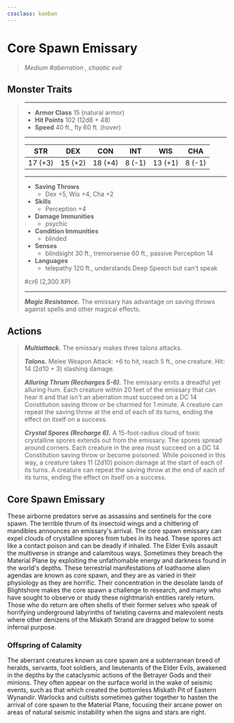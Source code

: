 ```yaml
---
cssclass: kanban
---
```


# Core Spawn Emissary
>*Medium #aberration , chaotic evil*
## Monster Traits
>___
>- **Armor Class** 15 (natural armor)
>- **Hit Points** 102 (12d8 + 48)
>- **Speed** 40 ft., fly 60 ft. (hover)
>___
>|STR|DEX|CON|INT|WIS|CHA|
>|:---:|:---:|:---:|:---:|:---:|:---:|
>|17 (+3)|15 (+2)|18 (+4)|8 (-1)|13 (+1)|8 (-1)|
>___
>- **Saving Throws**
>	 - Dex +5, Wis +4, Cha +2
>- **Skills**
>	 - Perception +4
>- **Damage Immunities**
>	 - psychic
>- **Condition Immunities**
>	 - blinded
>- **Senses**
>	 - blindsight 30 ft., tremorsense 60 ft., passive Perception 14
>- **Languages**
>	 - telepathy 120 ft., understands Deep Speech but can't speak
>
> #cr6 (2,300 XP)
>___
>***Magic Resistance.*** The emissary has advantage on saving throws against spells and other magical effects.  
>
## Actions
>***Multiattack.*** The emissary makes three talons attacks.  
>
>***Talons.*** Melee Weapon Attack: +6 to hit, reach 5 ft., one creature. Hit: 14 (2d10 + 3) slashing damage.  
>
>***Alluring Thrum (Recharges 5-6).*** The emissary emits a dreadful yet alluring hum. Each creature within 20 feet of the emissary that can hear it and that isn't an aberration must succeed on a DC 14 Constitution saving throw or be charmed for 1 minute. A creature can repeat the saving throw at the end of each of its turns, ending the effect on itself on a success.  
>
>***Crystal Spores (Recharge 6).*** A 15-foot-radius cloud of toxic crystalline spores extends out from the emissary. The spores spread around corners. Each creature in the area must succeed on a DC 14 Constitution saving throw or become poisoned. While poisoned in this way, a creature takes 11 (2d10) poison damage at the start of each of its turns. A creature can repeat the saving throw at the end of each of its turns, ending the effect on itself on a success.
## Core Spawn Emissary
These airborne predators serve as assassins and sentinels for the core spawn. The terrible thrum of its insectoid wings and a chittering of mandibles announces an emissary's arrival.
The core spawn emissary can expel clouds of crystalline spores from tubes in its head. These spores act like a contact poison and can be deadly if inhaled.
The Elder Evils assault the multiverse in strange and calamitous ways. Sometimes they breach the Material Plane by exploiting the unfathomable energy and darkness found in the world's depths. These terrestrial manifestations of loathsome alien agendas are known as core spawn, and they are as varied in their physiology as they are horrific.
Their concentration in the desolate lands of Blightshore makes the core spawn a challenge to research, and many who have sought to observe or study these nightmarish entities rarely return. Those who do return are often shells of their former selves who speak of horrifying underground labyrinths of twisting caverns and malevolent nests where other denizens of the Miskath Strand are dragged below to some infernal purpose.
### Offspring of Calamity
The aberrant creatures known as core spawn are a subterranean breed of heralds, servants, foot soldiers, and lieutenants of the Elder Evils, awakened in the depths by the cataclysmic actions of the Betrayer Gods and their minions. They often appear on the surface world in the wake of seismic events, such as that which created the bottomless Miskath Pit of Eastern Wynandir. Warlocks and cultists sometimes gather together to hasten the arrival of core spawn to the Material Plane, focusing their arcane power on areas of natural seismic instability when the signs and stars are right.